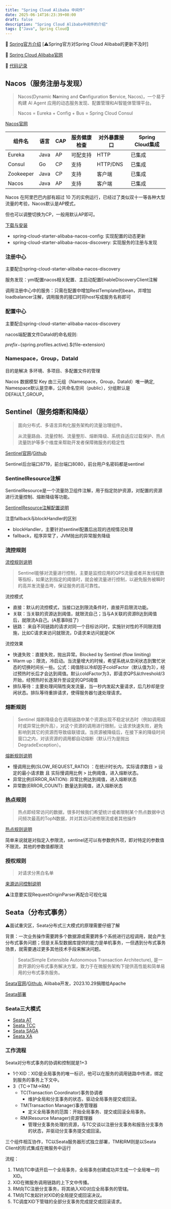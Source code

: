 ```yaml
---
title: "Spring Cloud Alibaba 中间件"
date: 2025-06-14T16:23:39+08:00
draft: false
description: "Spring Cloud Alibaba中间件的介绍"
tags: ["Java", Spring Cloud]
---
```


🔗 [Spring官方介绍](https://spring.io/projects/spring-cloud-alibaba#overview) [⚠️Spring官方对Spring Cloud Alibaba的更新不及时]

🔗 [Spring Cloud Alibaba官网](https://sca.aliyun.com/)

📝 [代码记录](https://github.com/RexTechie/cloud2024)

## Nacos（服务注册与发现）

> Nacos(Dynamic **Na**ming and **Co**nfiguration **S**ervice,  Nacos)，一个易于构建 Al Agent 应用的动态服务发现、配置管理和AI智能体管理平台。
>
> Nacos = Eureka + Config + Bus = Spring Cloud Consul

[Nacos官网](https://nacos.io/)

| 组件名    | 语言 | CAP  | 服务健康检查 | 对外暴露接口 | Spring Cloud集成 |
| --------- | ---- | ---- | ------------ | ------------ | ---------------- |
| Eureka    | Java | AP   | 可配支持     | HTTP         | 已集成           |
| Consul    | Go   | CP   | 支持         | HTTP/DNS     | 已集成           |
| Zookeeper | Java | CP   | 支持         | 客户端       | 已集成           |
| Nacos     | Java | AP   | 支持         | 客户端       | 已集成           |

Nacos 在阿里巴巴内部有超过 10 万的实例运行，已经过了类似双十一等各种大型流量的考验，Nacos默认是AP模式，

但也可以调整切换为CP，一般用默认AP即可。

[下载与安装](https://nacos.io/docs/latest/quickstart/quick-start/?spm=5238cd80.2ef5001f.0.0.3f613b7ct98a8H&source=blog)

- spring-cloud-starter-alibaba-nacos-config: 实现配置的动态更新
- spring-cloud-starter-alibaba-nacos-discovery: 实现服务的注册与发现

### 注册中心

主要配合spring-cloud-starter-alibaba-nacos-discovery

服务发现：yml配置nacos相关配置、主启动配置EnableDiscoveryClient注解

调用注册中心中的服务：只需在配置中增加RestTemplate的bean，并增加loadbalancer注解，调用服务的接口时将host写成服务名称即可

### 配置中心

主要配合spring-cloud-starter-alibaba-nacos-discovery

nacos端配置文件DataId的命名规则:

${prefix}-${spring.profiles.active}.${file-extension}

### Namespace，Group，DataId

目的是解决 多环境、多项目、多配置文件的管理

Nacos 数据模型 Key 由三元组（Namespace，Group，DataId）唯一确定, Namespace默认是空串，公共命名空间（public），分组默认是 DEFAULT_GROUP。

## Sentinel（服务熔断和降级）

> 面向分布式、多语言异构化服务架构的流量治理组件。
>
> 从流量路由、流量控制、流量整形、熔断降级、系统自适应过载保护、热点流量防护等多个维度来帮助开发者保障微服务的稳定性

[Sentinel官网](https://sentinelguard.io/)/[Github](https://github.com/alibaba/Sentinel)

Sentinel后台端口8719，前台端口8080，前台用户名密码都是sentinel

### SentinelResource注解

SentinelResource是一个流量防卫组件注解，用于指定防护资源，对配置的资源进行流量控制、熔断降级等功能。

[SentinelResource注解配置说明](https://sentinelguard.io/zh-cn/docs/annotation-support.html)

注意fallback与blockHandler的区别

- blockHandler，主要针对sentinel配置后出现的违规情况处理
- fallback，程序异常了，JVM抛出的异常服务降级

### 流控规则

[流控规则说明](https://sentinelguard.io/zh-cn/docs/flow-control.html)

> Sentinel能够对流量进行控制，主要是监控应用的QPS流量或者并发线程数等指标，如果达到指定的阈值时，就会被流量进行控制，以避免服务被瞬时的高并发流量击垮，保证服务的高可靠性。

流控模式

- 直接：默认的流控模式，当接口达到限流条件时，直接开启限流功能。
- 关联：当关联的资源达到阈值，就限流自己；当与A关联的资源B达到阈值后，就限流A自己。(A惹事B挂了)
- 链路： 来自不同链路的请求对同一个目标访问时，实施针对性的不同限流措施，比如C请求来访问就限流，D请求来访问就是OK

流控效果

- 快速失败：直接失败，抛出异常。Blocked by Sentinel (flow limiting)
- Warm up：限流，冷启动。当流量增大的时候，希望系统从空闲状态到繁忙状态的切换时间长一些。公式：阈值除以冷却因子coldFactor（默认值为3），经过预热时长后才会达到阈值。默认coldFactor为3，即请求QPS从threshold/3开始，经预热时长逐渐升至设定的QPS阈值
- 排队等待：主要处理间隔性突发流量，当一秒内发起大量请求，后几秒却是空闲状态。排队等待重排请求，使得服务器匀速处理请求。

### 熔断规则

> Sentinel 熔断降级会在调用链路中某个资源出现不稳定状态时（例如调用超时或异常比例升高），对这个资源的调用进行限制，让请求快速失败，避免影响到其它的资源而导致级联错误。当资源被降级后，在接下来的降级时间窗口之内，对该资源的调用都自动熔断（默认行为是抛出 DegradeException）。

[熔断规则说明](https://sentinelguard.io/zh-cn/docs/circuit-breaking.html)

- 慢调用比例(SLOW_REQUEST_RATIO) ：在统计时长内，实际请求数目 > 设定的最小请求数 且 实际慢调用比例 > 比例阈值，进入熔断状态。
- 异常比例(ERROR_RATION): 异常比例达到阈值，进入熔断状态
- 异常数(ERROR_COUNT): 数量达到阈值，进入熔断状态

### 热点规则

> 热点即经常访问的数据，很多时候我们希望统计或者限制某个热点数据中访问频次最高的TopN数据，并对其访问进修限流或者其他操作

[热点规则说明](https://sentinelguard.io/zh-cn/docs/parameter-flow-control.html)

简单来说就是对指定入参限流，sentinel还可以有参数例外项，即对特定的参数值不限流，其他的参数值都限流

### 授权规则

> 对请求分黑白名单

[来源访问控制说明](https://sentinelguard.io/zh-cn/docs/origin-authority-control.html)

⚠️注意要实现RequestOriginParser再配合可视化端

## Seata（分布式事务）

⚠️面试重灾区，Seata分布式三大模式的原理需要仔细了解

背景：一次业务操作需要跨多个数据源或需要跨多个系统进行远程调用，就会产生分布式事务问题；但是关系型数据库提供的能力是单机事务，一但遇到分布式事务场景，就需要通过更多其他技术手段来解决问题。

> Seata(Simple Extensible Autonomous Transaction Architecture), 是一款开源的分布式事务解决方案，致力于在微服务架构下提供高性能和简单易用的分布式事务服务。

[Seata官网](https://seata.apache.org/)/[Github](https://github.com/apache/incubator-seata), Alibaba开发，2023.10.29捐赠给Apache

[Seata部署](https://seata.apache.org/zh-cn/docs/ops/deploy-guide-beginner)

### Seata三大模式

- [Seata AT](https://seata.apache.org/zh-cn/docs/dev/mode/at-mode)
- [Seata TCC](https://seata.apache.org/zh-cn/docs/dev/mode/tcc-mode)
- [Seata SAGA](https://seata.apache.org/zh-cn/docs/dev/mode/saga-mode)
- [Seata XA](https://seata.apache.org/zh-cn/docs/dev/mode/xa-mode)

### 工作流程

Seata对分布式事务的协调和控制就是1+3

- 1个XID：XID是全局事务的唯一标识，他可以在服务的调用链路中传递，绑定到服务的事务上下文中。
- 3（TC->TM->RM）
  - TC(Transaction Coordinator)事务协调者
    - 维护全局和分支事务的状态，驱动全局事务提交或回滚。
  - TM(Transaction Manager)事务管理器
    - 定义全局事务的范围：开始全局事务、提交或回滚全局事务。
  - RM(Resource Manager)资源管理器
    - 管理分支事务处理的资源，与TC交谈以注册分支事务和报告分支事务的状态，并驱动分支事务提交或回滚。

三个组件相互协作，TC以Seata服务器形式独立部署，TM和RM则是以Seata Client的形式集成在微服务中运行

流程：

1. TM向TC申请开启一个全局事务，全局事务创建成功并生成一个全局唯一的XID。
2. XID在微服务调用链路的上下文中传播。
3. RM向TC注册分支事务，将其纳入XID对应全局事务的管辖。
4. TM向TC发起针对XID的全局提交或回滚决议。
5. TC调度XID下管辖的全部分支事务完成提交或回滚请求。
